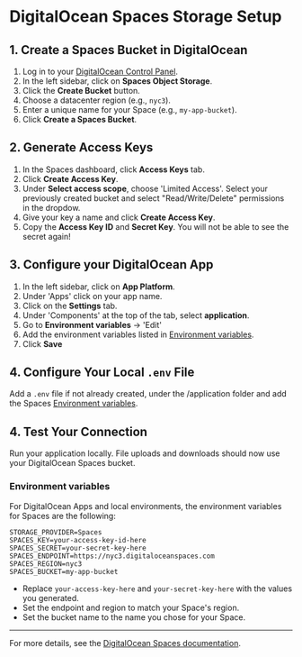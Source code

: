# DigitalOcean Spaces Storage Setup

## 1. Create a Spaces Bucket in DigitalOcean

1. Log in to your [DigitalOcean Control Panel](https://cloud.digitalocean.com/).
2. In the left sidebar, click on **Spaces Object Storage**.
3. Click the **Create Bucket** button.
4. Choose a datacenter region (e.g., `nyc3`).
6. Enter a unique name for your Space (e.g., `my-app-bucket`).
7. Click **Create a Spaces Bucket**.

## 2. Generate Access Keys

1. In the Spaces dashboard, click **Access Keys** tab.
2. Click **Create Access Key**.
3. Under **Select access scope**, choose 'Limited Access'. Select your previously created bucket and select "Read/Write/Delete" permissions in the dropdow. 
3. Give your key a name and click **Create Access Key**.
4. Copy the **Access Key ID** and **Secret Key**. You will not be able to see the secret again!

## 3. Configure your DigitalOcean App

1. In the left sidebar, click on **App Platform**.
2. Under 'Apps' click on your app name.
3. Click on the **Settings** tab.
4. Under 'Components' at the top of the tab, select **application**.
5. Go to **Environment variables** -> 'Edit'
6. Add the environment variables listed in [Environment variables](#environment-variables).
7. Click **Save**

## 4. Configure Your Local `.env` File

Add a `.env` file if not already created, under the /application folder and add the Spaces [Environment variables](#environment-variables).

## 4. Test Your Connection

Run your application locally. File uploads and downloads should now use your DigitalOcean Spaces bucket.

### Environment variables

For DigitalOcean Apps and local environments, the environment variables for Spaces are the following:

```
STORAGE_PROVIDER=Spaces
SPACES_KEY=your-access-key-id-here
SPACES_SECRET=your-secret-key-here
SPACES_ENDPOINT=https://nyc3.digitaloceanspaces.com
SPACES_REGION=nyc3
SPACES_BUCKET=my-app-bucket
```

- Replace `your-access-key-here` and `your-secret-key-here` with the values you generated.
- Set the endpoint and region to match your Space's region.
- Set the bucket name to the name you chose for your Space.

---

For more details, see the [DigitalOcean Spaces documentation](https://docs.digitalocean.com/products/spaces/).